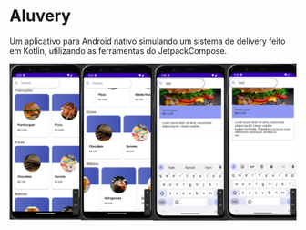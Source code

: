# Aluvery
Um aplicativo para Android nativo simulando um sistema de delivery feito em Kotlin, utilizando as ferramentas do JetpackCompose.

![alt text](https://github.com/RicardoArielSouza/Aluvery/blob/main/testing.png)
